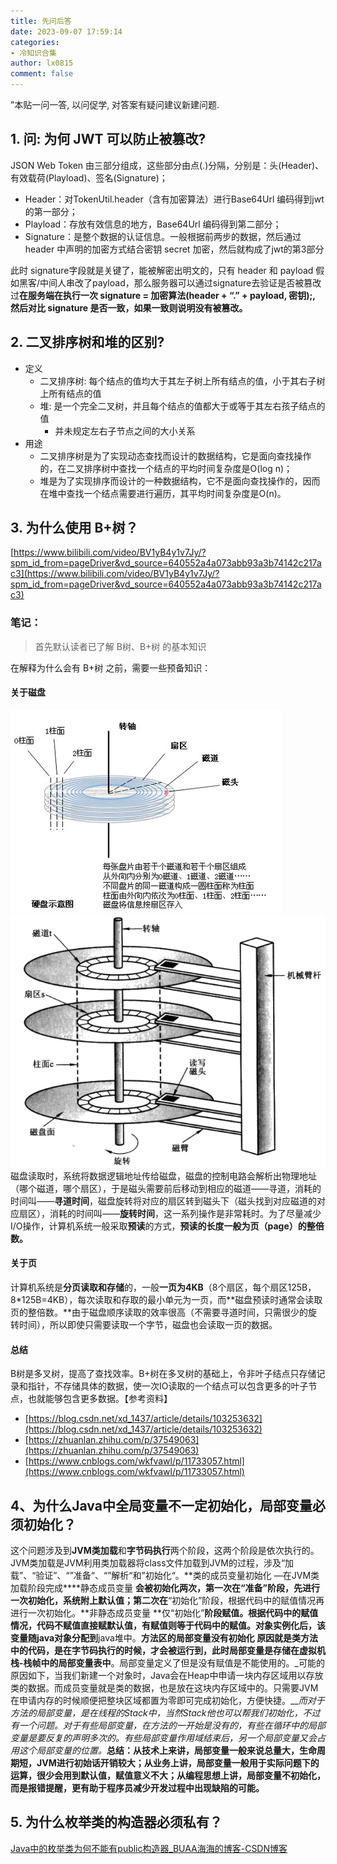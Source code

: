 ```yaml
---
title: 先问后答
date: 2023-09-07 17:59:14
categories:
- 冷知识合集
author: lx0815
comment: false
---
```


”本贴一问一答, 以问促学, 对答案有疑问建议新建问题.

## 1. 问: 为何 JWT 可以防止被篡改?
JSON Web Token 由三部分组成，这些部分由点(.)分隔，分别是：头(Header)、有效载荷(Playload)、签名(Signature)；

- Header：对TokenUtil.header（含有加密算法）进行Base64Url 编码得到jwt的第一部分；
- Playload：存放有效信息的地方，Base64Url 编码得到第二部分；
- Signature：是整个数据的认证信息。一般根据前两步的数据，然后通过 header 中声明的加密方式结合密钥 secret 加密，然后就构成了jwt的第3部分

此时 signature字段就是关键了，能被解密出明文的，只有 header 和 payload 假如黑客/中间人串改了payload，那么服务器可以通过signature去验证是否被篡改过**在服务端在执行一次 signature = 加密算法(header + “.” + payload, 密钥);, 然后对比 signature 是否一致，如果一致则说明没有被篡改。**


## 2. 二叉排序树和堆的区别?

- 定义
   - 二叉排序树: 每个结点的值均大于其左子树上所有结点的值，小于其右子树上所有结点的值
   - 堆: 是一个完全二叉树，并且每个结点的值都大于或等于其左右孩子结点的值
      - 并未规定左右子节点之间的大小关系
- 用途
   - 二叉排序树是为了实现动态查找而设计的数据结构，它是面向查找操作的，在二叉排序树中查找一个结点的平均时间复杂度是O(log n)；
   - 堆是为了实现排序而设计的一种数据结构，它不是面向查找操作的，因而在堆中查找一个结点需要进行遍历，其平均时间复杂度是O(n)。




## 3. 为什么使用 B+树？
[https://www.bilibili.com/video/BV1yB4y1v7Jy/?spm_id_from=pageDriver&vd_source=640552a4a073abb93a3b74142c217ac3](https://www.bilibili.com/video/BV1yB4y1v7Jy/?spm_id_from=pageDriver&vd_source=640552a4a073abb93a3b74142c217ac3)

### 笔记：
> 首先默认读者已了解 B树、B+树 的基本知识

在解释为什么会有 B+树 之前，需要一些预备知识：

#### 关于磁盘
![image.png](https://raw.githubusercontent.com/zrgzs/images/main/images/20230907220330.jpg)![image.png](https://raw.githubusercontent.com/zrgzs/images/main/images/20230907220332.jpg)磁盘读取时，系统将数据逻辑地址传给磁盘，磁盘的控制电路会解析出物理地址（哪个磁道，哪个扇区），于是磁头需要前后移动到相应的磁道——寻道，消耗的时间叫——**寻道时间**，磁盘旋转将对应的扇区转到磁头下（磁头找到对应磁道的对应扇区），消耗的时间叫——**旋转时间**，这一系列操作是非常耗时。为了尽量减少I/O操作，计算机系统一般采取**预读**的方式，**预读的长度一般为页（page）的整倍数。**

#### 关于页
计算机系统是**分页读取和存储**的，一般**一页为4KB**（8个扇区，每个扇区125B，8*125B=4KB），每次读取和存取的最小单元为一页，而**磁盘预读时通常会读取页的整倍数。**由于磁盘顺序读取的效率很高（不需要寻道时间，只需很少的旋转时间），所以即使只需要读取一个字节，磁盘也会读取一页的数据。

#### 总结
B树是多叉树，提高了查找效率。B+树在多叉树的基础上，令非叶子结点只存储记录和指针，不存储具体的数据，使一次IO读取的一个结点可以包含更多的叶子节点，也就能够包含更多数据。【参考资料】

- [https://blog.csdn.net/xd_1437/article/details/103253632](https://blog.csdn.net/xd_1437/article/details/103253632)
- [https://zhuanlan.zhihu.com/p/37549063](https://zhuanlan.zhihu.com/p/37549063)
- [https://www.cnblogs.com/wkfvawl/p/11733057.html](https://www.cnblogs.com/wkfvawl/p/11733057.html)



## 4、为什么Java中全局变量不一定初始化，局部变量必须初始化？
这个问题涉及到**JVM类加载**和**字节码执行**两个阶段，这两个阶段是依次执行的。JVM类加载是JVM利用类加载器将class文件加载到JVM的过程，涉及“加载”、“验证”、“”准备“、“”解析“和”初始化“。**类的成员变量初始化 —在JVM类加载阶段完成****静态成员变量  **会被初始化两次，第一次在“准备”阶段，先进行一次初始化，系统附上默认值；第二次在**“初始化”阶段，根据代码中的赋值情况再进行一次初始化。**非静态成员变量   **仅“初始化”**阶段赋值。根据代码中的赋值情况，代码不赋值直接赋默认值，有赋值则等于代码中的赋值。对象实例化后，该变量随java对象分配到**java堆中。**方法区的局部变量没有初始化  **原因就是类方法中的代码，是在字节码执行的时候，才会被运行到，此时局部变量是存储在**虚拟机栈-栈帧中的局部变量表中**。局部变量定义了但是没有赋值是不能使用的。_可能的原因如下，当我们新建一个对象时，Java会在Heap中申请一块内存区域用以存放类的数据。而成员变量就是类的数据，也是放在这块内存区域中的。只需要JVM在申请内存的时候顺便把整块区域都置为零即可完成初始化，方便快捷。___而对于方法的局部变量，是在线程的Stack中，当然Stack他也可以帮我们初始化，不过有一个问题。对于有些局部变量，在方法的一开始是没有的，有些在循环中的局部变量是要反复的声明多次的。有些局部变量作用域结束后，另一个局部变量又会占用这个局部变量的位置。_**总结：从技术上来讲，局部变量一般来说总量大，生命周期短，JVM进行初始话开销较大；从业务上讲，局部变量一般用于实际问题下的运算，很少会用到默认值，赋值意义不大；从编程思想上讲，局部变量不初始化，而是报错提醒，更有助于程序员减少开发过程中出现缺陷的可能。**


## 5. 为什么枚举类的构造器必须私有？
[Java中的枚举类为何不能有public构造器_BUAA海海的博客-CSDN博客](https://blog.csdn.net/bettarwang/article/details/27262809)
